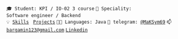<code>🎓 Student: KPI / IO-02 3 course</code>
<code>👷 Speciality: Software engineer / Backend</code><br>
<code>💡 [Skills](SKILLS.md)</code>
<code> [Projects](PROJECTS.md)</code>
<code>🧑‍💻 Languages: Java</code>
<code>💬 telegram: [@MaKSym69](https://telegram.me/MaKSym69)</code>
<code>📫 [bargamin123@gmail.com](mailto:bargamin123@gmail.com)</code>
<code>[Linkedin](https://www.linkedin.com/in/max-bargamin-232910237/)</code>
